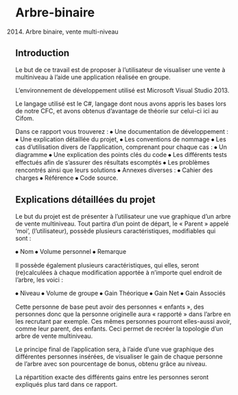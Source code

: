 # Arbre-binaire
2014. Arbre binaire, vente multi-niveau

## Introduction
Le but de ce travail est de proposer à l’utilisateur de visualiser une vente à multiniveau à l’aide une application réalisée en groupe.

L’environnement de développement utilisé est Microsoft Visual Studio 2013.

Le langage utilisé est le C#, langage dont nous avons appris les bases lors de notre CFC, et avons obtenus d’avantage de théorie sur celui-ci ici au Cifom.

Dans ce rapport vous trouverez : 
⦁	Une documentation de développement :
⦁	Une explication détaillée du projet,
⦁	Les conventions de nommage
⦁	Les cas d’utilisation divers de l’application, comprenant pour chaque cas :
⦁	Un diagramme
⦁	Une explication des points clés du code
⦁	Les différents tests effectués afin de s’assurer des résultats escomptés
⦁	Les problèmes rencontrés ainsi que leurs solutions
⦁	Annexes diverses :
⦁	Cahier des charges
⦁	Référence
⦁	Code source.

## Explications détaillées du projet
Le but du projet est de présenter à l’utilisateur une vue graphique d’un arbre de vente multiniveau. Tout partira d’un point de départ, le « Parent » appelé ‘moi’, (l’utilisateur), possède plusieurs caractéristiques, modifiables qui sont :

⦁	Nom
⦁	Volume personnel
⦁	Remarque

Il possède également plusieurs caractéristiques, qui elles, seront (re)calculées à chaque modification apportée à n’importe quel endroit de l’arbre, les voici :

⦁	Niveau
⦁	Volume de groupe
⦁	Gain Théorique
⦁	Gain Net
⦁	Gain Associés

Cette personne de base peut avoir des personnes « enfants », des personnes donc que la personne originelle aura « rapporté » dans l’arbre en les recrutant par exemple. Ces mêmes personnes pourront elles-aussi avoir, comme leur parent, des enfants. Ceci permet de recréer la topologie d’un arbre de vente multiniveau.

Le principe final de l’application sera, à l’aide d’une vue graphique des différentes personnes insérées, de visualiser le gain de chaque personne de l’arbre avec son pourcentage de bonus, obtenu grâce au niveau. 

La répartition exacte des différents gains entre les personnes seront expliqués plus tard dans ce rapport.


